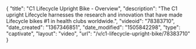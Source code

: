 {
    "title": "C1 Lifecycle Upright Bike - Overview",
    "description": "The C1 upright Lifecycle harnesses the research and innovation that have made Lifecycle bikes #1 in health clubs worldwide.",
    "videoid": "78383710",
    "date_created": "1367346851",
    "date_modified": "1505842298",
    "type": "captivate",
    "layout": "video",
    "url": "\/v\/c1-lifecycle-upright-bike\/78383710"
}